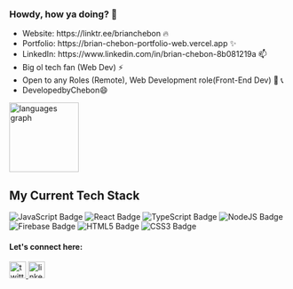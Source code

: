 <h3>Howdy, how ya doing? 🙌</h3>
<ul>
	<li>Website: https://linktr.ee/brianchebon 🔥</li>
	<li>Portfolio: https://brian-chebon-portfolio-web.vercel.app ✨ </a></li>
  <li>LinkedIn: https://www.linkedin.com/in/brian-chebon-8b081219a 📫 </li>
	<li>Big ol tech fan (Web Dev) ⚡ </li>
	<li>Open to any Roles (Remote), Web Development role(Front-End Dev) 🔭 📞 </li>
  <li>DevelopedbyChebon😄</li>
</ul>
<img  margin-right="20px" src="https://github-readme-stats.vercel.app/api/top-langs?username=Chebon-breezy&locale=en&hide_title=true&layout=compact&card_width=320&langs_count=5&theme=radical&hide_border=true&order=2" height="125" alt="languages graph"/>

## My Current Tech Stack
<div id="badges" width="100" height="100">
    <img src="https://img.shields.io/badge/javascript-yellow?logo=javascript&logoColor=white" alt="JavaScript Badge"/>
    <img src="https://img.shields.io/badge/React-blue?logo=React&logoColor=white" alt="React Badge"/>
    <img src="https://img.shields.io/badge/typescript-blue?logo=typescript&logoColor=white" alt="TypeScript Badge"/>
    <img src="https://img.shields.io/badge/NodeJS-green?logo=NodeJS&logoColor=white" alt="NodeJS Badge"/>
    <img src="https://img.shields.io/badge/firebase-orange?logo=firebase&logoColor=white" alt="Firebase Badge"/>
    <img src="https://img.shields.io/badge/html5-orange?logo=html5&logoColor=white" alt="HTML5 Badge"/>
    <img src="https://img.shields.io/badge/css3-blue?logo=css3&logoColor=white" alt="CSS3 Badge"/>
</div>


<div align="centr">
  <h4>Let's connect here:</h4>
  <a href="https://twitter.com/Chebon254" target="_blank" rel="noopener">
    <img src="https://img.shields.io/badge/Twitter-1DA1F2?logo=twitter&logoColor=black&style=for-the-badge" height="30" alt="twitter logo"/>
  </a>
  <a href="https://www.linkedin.com/in/brian-chebon-8b081219a" target="_blank" rel="noopener">
    <img src="https://img.shields.io/badge/LinkedIn-0A66C2?logo=linkedin&logoColor=white&style=for-the-badge" height="30" alt="linkedin logo"/>
  </a>
</div>

<!--
**Chebon-breezy/chebon-breezy** is a ✨ _special_ ✨ repository because its `README.md` (this file) appears on your GitHub profile.

Here are some ideas to get you started:

- 🔭 I’m currently working on ... react
- 🌱 I’m currently learning ... next
- 👯 I’m looking to collaborate on ...
- 🤔 I’m looking for help with...
- 💬 Ask me about...
- 📫 How to reach me: ...
- 😄 Pronouns: ...
- ⚡ Fun fact: ....
-->
